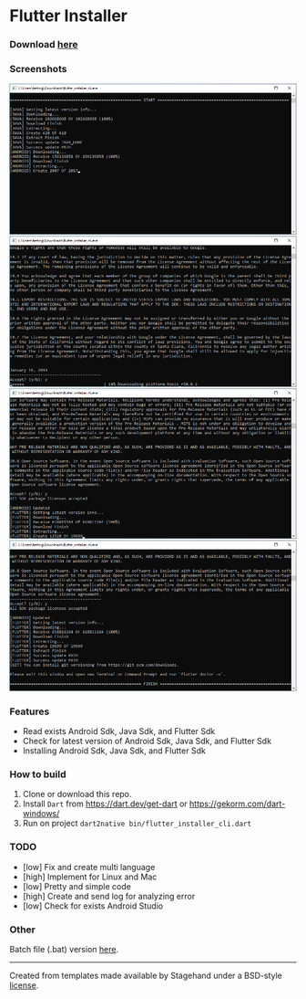 # Flutter Installer

### Download [here](https://github.com/daffaalam/flutter_installer_dart/releases/download/v0.2.0/flutter_installer_cli.exe)

### Screenshots

<img src="screenshots/screenshot-0.png" width="512"><img src="screenshots/screenshot-1.png" width="512">
<img src="screenshots/screenshot-2.png" width="512"><img src="screenshots/screenshot-3.png" width="512">

### Features

- Read exists Android Sdk, Java Sdk, and Flutter Sdk
- Check for latest version of Android Sdk, Java Sdk, and Flutter Sdk
- Installing Android Sdk, Java Sdk, and Flutter Sdk

### How to build

1. Clone or download this repo.
2. Install `Dart` from https://dart.dev/get-dart or https://gekorm.com/dart-windows/
3. Run on project `dart2native bin/flutter_installer_cli.dart`

### TODO

- [low] Fix and create multi language
- [high] Implement for Linux and Mac
- [low] Pretty and simple code
- [high] Create and send log for analyzing error
- [low] Check for exists Android Studio

### Other

Batch file (.bat) version [here](https://github.com/daffaalam/flutter-installer).

***

Created from templates made available by Stagehand under a BSD-style
[license](https://github.com/dart-lang/stagehand/blob/master/LICENSE).
